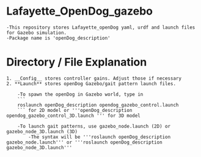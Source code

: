 # Lafayette_OpenDog_gazebo
	-This repository stores Lafayette_openDog yaml, urdf and launch files for Gazebo simulation. 
	-Package name is 'openDog_description'

# Directory / File Explanation
	1. __Config__ stores controller gains. Adjust those if necessary
	2. **Launch** stores openDog Gazebo/gait pattern launch files.
		
		-To spawn the openDog in Gazebo world, type in 
		```
		roslaunch openDog_description opendog_gazebo_control.launch
		``` for 2D model or '''openDog_description opendog_gazebo_control_3D.launch ''' for 3D model

		-To launch gait patterns, use gazebo_node.launch (2D) or gazebo_node_3D.launch (3D)
			-The syntax will be '''roslaunch openDog_description gazebo_node.launch''' or '''roslaunch openDog_description gazebo_node_3D.launch'''
